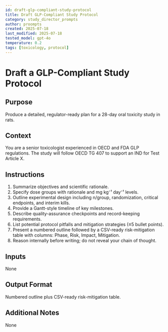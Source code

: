 ```yaml
---
id: draft-glp-compliant-study-protocol
title: Draft GLP-Compliant Study Protocol
category: study_director_prompts
author: proompts
created: 2025-07-18
last_modified: 2025-07-18
tested_model: gpt-4o
temperature: 0.2
tags: [toxicology, protocol]
---
```


# Draft a GLP-Compliant Study Protocol

## Purpose
Produce a detailed, regulator-ready plan for a 28-day oral toxicity study in rats.

## Context
You are a senior toxicologist experienced in OECD and FDA GLP regulations. The study will follow OECD TG 407 to support an IND for Test Article X.

## Instructions
1. Summarize objectives and scientific rationale.
2. Specify dose groups with rationale and mg kg⁻¹ day⁻¹ levels.
3. Outline experimental design including n/group, randomization, critical endpoints, and interim kills.
4. Provide a Gantt-style timeline of key milestones.
5. Describe quality-assurance checkpoints and record-keeping requirements.
6. List potential protocol pitfalls and mitigation strategies (≤5 bullet points).
7. Present a numbered outline followed by a CSV-ready risk-mitigation table with columns: Phase, Risk, Impact, Mitigation.
8. Reason internally before writing; do not reveal your chain of thought.

## Inputs
None

## Output Format
Numbered outline plus CSV-ready risk-mitigation table.

## Additional Notes
None
